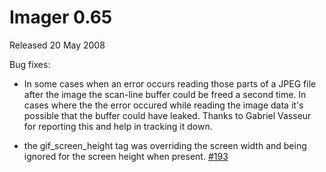 # Imager 0.65

Released 20 May 2008

Bug fixes:

- In some cases when an error occurs reading those parts of a JPEG file after the image the scan-line buffer could be freed a second time. In cases where the the error occured while reading the image data it's possible that the buffer could have leaked. Thanks to Gabriel Vasseur for reporting this and help in tracking it down.

- the gif_screen_height tag was overriding the screen width and being ignored for the screen height when present. [#193](https://github.com/tonycoz/imager/issues/193)